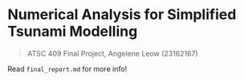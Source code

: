 # Numerical Analysis for Simplified Tsunami Modelling 
> ATSC 409 Final Project, Angelene Leow (23162167)

Read `final_report.md` for more info! 
